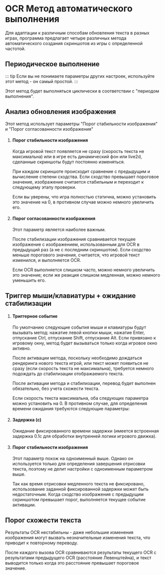 # OCR Метод автоматического выполнения

Для адаптации к различным способам обновления текста в разных играх, программа предлагает четыре различных метода автоматического создания скриншотов из игры с определенной частотой.

## Периодическое выполнение

::: tip
Если вы не понимаете параметры других настроек, используйте этот метод - он самый простой.
:::

Этот метод будет выполняться циклически в соответствии с "периодом выполнения".

## Анализ обновления изображения

Этот метод использует параметры "Порог стабильности изображения" и "Порог согласованности изображения"

1. #### Порог стабильности изображения

    Когда игровой текст появляется не сразу (скорость текста не максимальна) или в игре есть динамический фон или live2d, сделанные скриншоты будут постоянно изменяться.

    При каждом скриншоте происходит сравнение с предыдущим и вычисление степени сходства. Если сходство превышает пороговое значение, изображение считается стабильным и переходит к следующему этапу проверки.

    Если вы уверены, что игра полностью статична, можно установить это значение на 0, в противном случае можно немного увеличить его.

1. #### Порог согласованности изображения

    Этот параметр является наиболее важным.

    После стабилизации изображения сравнивается текущее изображение с изображением, использованным для OCR в предыдущий раз (а не с последним скриншотом). Если сходство меньше порогового значения, считается, что игровой текст изменился, и выполняется OCR.

    Если OCR выполняется слишком часто, можно немного увеличить это значение; если же реакция слишком медленная, можно немного уменьшить его.

## Триггер мыши/клавиатуры + ожидание стабилизации


1. #### Триггерное событие

    По умолчанию следующие события мыши и клавиатуры будут вызывать метод: нажатие левой кнопки мыши, нажатие Enter, отпускание Ctrl, отпускание Shift, отпускание Alt. Если привязано к игровому окну, метод будет вызываться только когда игровое окно активно.

    После активации метода, поскольку необходимо дождаться рендеринга нового текста игрой, или текст может появиться не сразу (если скорость текста не максимальна), требуется немного подождать до стабилизации отображаемого текста.

    После активации метода и стабилизации, перевод будет выполнен обязательно, без учета схожести текста.

    Если скорость текста максимальна, оба следующих параметра можно установить на 0. В противном случае, для определения времени ожидания требуются следующие параметры:

1. #### Задержка (с)

    Ожидание фиксированного времени задержки (имеется встроенная задержка 0.1с для обработки внутренней логики игрового движка).

1. #### Порог стабильности изображения

    Этот параметр похож на одноименный выше. Однако он используется только для определения завершения отрисовки текста, поэтому не делит настройки с одноименным параметром выше.

    Так как время отрисовки медленного текста не фиксировано, использование заданной фиксированной задержки может быть недостаточным. Когда сходство изображения с предыдущим скриншотом превышает порог, выполняется текущее событие активации.


## Порог схожести текста

Результаты OCR нестабильны - даже небольшие изменения изображения могут вызвать незначительные изменения текста, что приводит к повторному переводу.

После каждого вызова OCR сравниваются результаты текущего OCR с результатами предыдущего OCR (расстояние Левенштейна), и текст выводится только когда это расстояние превышает пороговое значение.

